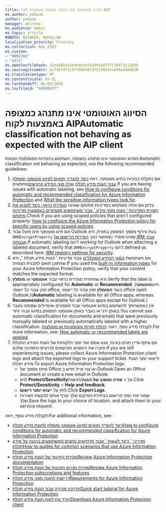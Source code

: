 ```yaml
---
title: הסיווג האוטומטי אינו מתנהג כמצופה באמצעות לקוח AIP
ms.author: pebaum
author: pebaum
manager: mnirkhe
ms.audience: Admin
ms.topic: article
ROBOTS: NOINDEX, NOFOLLOW
localization_priority: Priority
ms.collection: Adm_O365
ms.custom:
- "9002266"
- "4373"
ms.openlocfilehash: 22eeb6ba32e4e943efa2495a477ff394f3c135db
ms.sourcegitcommit: bc7d6f4f3c9f7060d073f5130e1ec856e248d020
ms.translationtype: MT
ms.contentlocale: he-IL
ms.lasthandoff: 06/02/2020
ms.locfileid: "44508377"
---
```

# <a name="automatic-classification-not-behaving-as-expected-with-the-aip-client"></a><span data-ttu-id="d8991-102">הסיווג האוטומטי אינו מתנהג כמצופה באמצעות לקוח AIP</span><span class="sxs-lookup"><span data-stu-id="d8991-102">Automatic classification not behaving as expected with the AIP client</span></span>

<span data-ttu-id="d8991-103">הסיווג האוטומטי אינו מתנהג כמצופה, השתמש בהנחיות המומלצות הבאות:</span><span class="sxs-lookup"><span data-stu-id="d8991-103">Automatic classification not behaving as expected, use the following recommended guidelines:</span></span>

1. <span data-ttu-id="d8991-104">אם נתקלת בבעיות בתיוג אוטומטי, ראה [כיצד להגדיר תנאים לסיווג אוטומטי ומומלץ עבור הגנת מידע תכלת](https://docs.microsoft.com/azure/information-protection/configure-policy-classification) [ואילו סוגי המידע הרגישים](https://docs.microsoft.com/microsoft-365/compliance/sensitive-information-type-entity-definitions)מחפשים.</span><span class="sxs-lookup"><span data-stu-id="d8991-104">If you are having issues with automatic labeling, see [How to configure conditions for automatic and recommended classification for Azure Information Protection](https://docs.microsoft.com/azure/information-protection/configure-policy-classification) and [What the sensitive information types look for](https://docs.microsoft.com/microsoft-365/compliance/sensitive-information-type-entity-definitions).</span></span>
2. <span data-ttu-id="d8991-105">בדוק אם אתה משתמש במדיניות מתוחם שאינה [מוגדרת כראוי: כיצד לקבוע את תצורת המדיניות ' הגנה מפני מידע ' עבור משתמשים ספציפיים באמצעות מדיניות מתוחם](https://docs.microsoft.com/azure/information-protection/configure-policy-scope).</span><span class="sxs-lookup"><span data-stu-id="d8991-105">Check if you are using scoped policies that aren't configured properly: [How to configure the Azure Information Protection policy for specific users by using scoped policies](https://docs.microsoft.com/azure/information-protection/configure-policy-scope).</span></span>
3. <span data-ttu-id="d8991-106">אם תיוג אוטומטי אינו פועל עבור Outlook בעת צירוף מסמך המסומן בתווית, ודא `DRMEncryptProperty` שאינו מוגדר כמתואר כאן: [הגדרות הרישום של IRM עבור אבטחה](https://docs.microsoft.com/deployoffice/security/protect-sensitive-messages-and-documents-by-using-irm-in-office#office-2016-irm-registry-key-options).</span><span class="sxs-lookup"><span data-stu-id="d8991-106">If automatic labeling isn't working for Outlook when attaching a labeled document, verify that `DRMEncryptProperty` isn't defined as described here: [IRM registry settings for security](https://docs.microsoft.com/deployoffice/security/protect-sensitive-messages-and-documents-by-using-irm-in-office#office-2016-irm-registry-key-options).</span></span>
4. <span data-ttu-id="d8991-107">אם השתמשת [בסוגי המידע המוכללים](https://support.office.com/article/What-the-sensitive-information-types-look-for-fd505979-76be-4d9f-b459-abef3fc9e86b) עבור מדיניות ' הגנת מידע תכלת ', ודא שהתוכן תואם לתבנית הצפויה.</span><span class="sxs-lookup"><span data-stu-id="d8991-107">If you used the [built-in information types](https://support.office.com/article/What-the-sensitive-information-types-look-for-fd505979-76be-4d9f-b459-abef3fc9e86b) for your Azure Information Protection policy, verify that your content matches the expected format.</span></span>
5. <span data-ttu-id="d8991-108">ודא שהתווית מוגדרת כראוי עבור **אוטומטי** או **מומלץ**.</span><span class="sxs-lookup"><span data-stu-id="d8991-108">Verify that the label is appropriately configured for **Automatic** or **Recommended**.</span></span> <span data-ttu-id="d8991-109">(תיוג**אוטומטי** זמין עבור כל יישומי office, בעוד **המומלץ** זמין עבור כל יישומי office למעט Outlook.)</span><span class="sxs-lookup"><span data-stu-id="d8991-109">(**Automatic** labeling is available for all Office apps, whereas **Recommended** is available for all Office apps except for Outlook.)</span></span>
6. <span data-ttu-id="d8991-110">אין באפשרותך להשתמש בסיווג אוטומטי עבור מסמכים ואימיילים שסומנו בעבר באופן ידני או בעבר באופן אוטומטי המסומן בסיווג גבוה יותר.</span><span class="sxs-lookup"><span data-stu-id="d8991-110">You cannot use automatic classification for documents and emails that were previously manually labeled or previously automatically labeled with a higher classification.</span></span>  <span data-ttu-id="d8991-111">לקבלת מידע נוסף, ראה: [החלת תוויות אוטומטיות או מומלצות](https://docs.microsoft.com/azure/information-protection/configure-policy-classification#how-automatic-or-recommended-labels-are-applied).</span><span class="sxs-lookup"><span data-stu-id="d8991-111">For more information, see: [How automatic or recommended labels are applied](https://docs.microsoft.com/azure/information-protection/configure-policy-classification#how-automatic-or-recommended-labels-are-applied).</span></span>
7. <span data-ttu-id="d8991-112">אם אתם עדיין חווים בעיות, אנא אספו את יומני הלקוחות של הגנת המידע התכלת וחברו את היומנים המיוצאים לכרטיס התמיכה שלכם.</span><span class="sxs-lookup"><span data-stu-id="d8991-112">If you are still experiencing issues, please collect Azure Information Protection client logs and attach the exported logs to your support ticket.</span></span> <span data-ttu-id="d8991-113">לייצוא יומני הגנת מידע תכלת:</span><span class="sxs-lookup"><span data-stu-id="d8991-113">To export Azure Information Protection logs:</span></span>
    - <span data-ttu-id="d8991-114">פתח מסמך של Office או צור מייל חדש ב-Outlook.</span><span class="sxs-lookup"><span data-stu-id="d8991-114">Open an Office document or create a new email in Outlook.</span></span>
    - <span data-ttu-id="d8991-115">לחץ **Protect/Sensitivity**על  >  **עזרה ומשוב של הגנה**/רגישות.</span><span class="sxs-lookup"><span data-stu-id="d8991-115">Click **Protect/Sensitivity** > **Help and feedback**.</span></span>
    - <span data-ttu-id="d8991-116">לחץ על **ייצוא יומני רישום**.</span><span class="sxs-lookup"><span data-stu-id="d8991-116">Click **Export Logs**.</span></span>
    - <span data-ttu-id="d8991-117">שמור את יומני הרישום בבחירת המיקום שלך וצרף אותם לבקשת השירות שלך.</span><span class="sxs-lookup"><span data-stu-id="d8991-117">Save the logs to your choice of location, and attach them to your service request.</span></span>

<span data-ttu-id="d8991-118">לקבלת מידע נוסף, ראה:</span><span class="sxs-lookup"><span data-stu-id="d8991-118">For additional information, see:</span></span>

- [<span data-ttu-id="d8991-119">כיצד להגדיר תנאים לסיווג אוטומטי ומומלץ להגנת מידע תכלת</span><span class="sxs-lookup"><span data-stu-id="d8991-119">How to configure conditions for automatic and recommended classification for Azure Information Protection</span></span>](https://docs.microsoft.com/azure/information-protection/configure-policy-classification)
- [<span data-ttu-id="d8991-120">מדריכי ' כיצד לעשות ' עבור תרחישים נפוצים המשתמשים בהגנה על מידע תכלת</span><span class="sxs-lookup"><span data-stu-id="d8991-120">How-to guides for common scenarios that use Azure Information Protection</span></span>](https://docs.microsoft.com/azure/information-protection/how-to-guides)
- [<span data-ttu-id="d8991-121">סקירת התיעוד של הגנת מידע תכלת</span><span class="sxs-lookup"><span data-stu-id="d8991-121">Review Azure Information Protection documentation</span></span>](https://docs.microsoft.com/azure/information-protection/what-is-information-protection)
- [<span data-ttu-id="d8991-122">סקירת מנויים ותכונות של הגנת מידע תכלת</span><span class="sxs-lookup"><span data-stu-id="d8991-122">Review Azure Information Protection subscriptions and features</span></span>](https://azure.microsoft.com/pricing/details/information-protection)
- [<span data-ttu-id="d8991-123">דרישות להגנה מפני מידע תכלת</span><span class="sxs-lookup"><span data-stu-id="d8991-123">Requirements for Azure Information Protection</span></span>](https://docs.microsoft.com/azure/information-protection/get-started/requirements)
- [<span data-ttu-id="d8991-124">הדרכה מהירה עבור הגנת מידע תכלת</span><span class="sxs-lookup"><span data-stu-id="d8991-124">Quick start tutorial for Azure Information Protection</span></span>](https://docs.microsoft.com/azure/information-protection/get-started/infoprotect-quick-start-tutorial)
- [<span data-ttu-id="d8991-125">הורד את לקוח הגנת מידע תכלת</span><span class="sxs-lookup"><span data-stu-id="d8991-125">Download Azure Information Protection client</span></span>](https://www.microsoft.com/download/details.aspx?id=53018)
